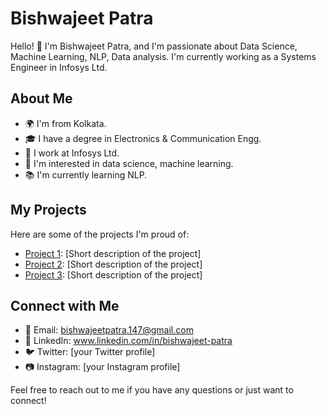 # Bishwajeet Patra

Hello! 👋 I'm Bishwajeet Patra, and I'm passionate about Data Science, Machine Learning, NLP, Data analysis. I'm currently working as a Systems Engineer in Infosys Ltd.

## About Me

- 🌍 I'm from Kolkata.
- 🎓 I have a degree in Electronics & Communication Engg.
- 💼 I work at Infosys Ltd.
- 🚀 I'm interested in data science, machine learning.
- 📚 I'm currently learning NLP.

## My Projects

Here are some of the projects I'm proud of:

- [Project 1](link-to-project1): [Short description of the project]
- [Project 2](link-to-project2): [Short description of the project]
- [Project 3](link-to-project3): [Short description of the project]

## Connect with Me

- 📧 Email: bishwajeetpatra.147@gmail.com
- 🔗 LinkedIn: www.linkedin.com/in/bishwajeet-patra
- 🐦 Twitter: [your Twitter profile]
- 📷 Instagram: [your Instagram profile]

Feel free to reach out to me if you have any questions or just want to connect!

